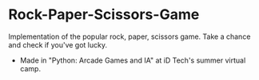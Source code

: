 # Rock-Paper-Scissors-Game

Implementation of the popular rock, paper, scissors game. Take a chance and check if you've got lucky.

- Made in "Python: Arcade Games and IA" at iD Tech's summer virtual camp.
